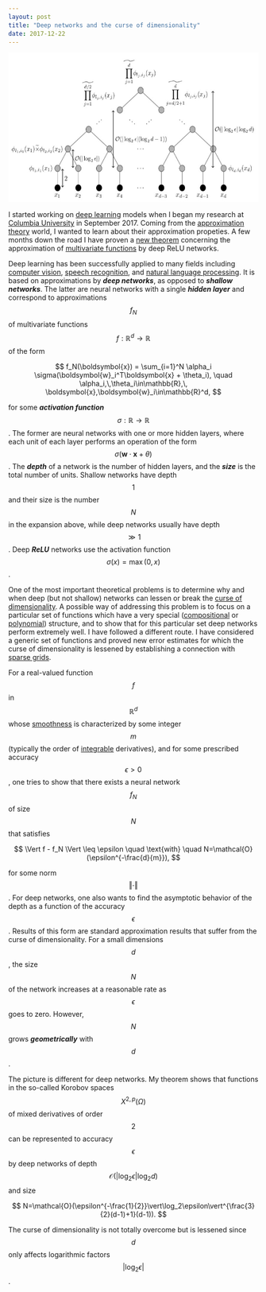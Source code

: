 ```yaml
---
layout: post
title: "Deep networks and the curse of dimensionality"
date: 2017-12-22
---
```


<div style="text-align: center;">
	<img src="/blog/deepnet.jpg" style="width:595px;height:300px;">
</div>


I started working on <a href="http://en.wikipedia.org/wiki/Deep_learning">deep learning</a> 
models when I began my research at <a href="http//www.columbia.edu">Columbia University</a> in September 2017. 
Coming from the <a href="http://en.wikipedia.org/wiki/Approximation_theory">approximation theory</a>
world, I wanted to learn about their approximation propeties.
A few months down the road I have proven a <a href="http://arxiv.org/pdf/1712.08688.pdf">new theorem</a> concerning the approximation of 
<a href="http://en.wikipedia.org/wiki/Function_of_several_real_variables">multivariate functions</a> by deep ReLU networks.

Deep learning has been successfully applied to many fields including 
<a href="https://en.wikipedia.org/wiki/Computer_vision">computer vision</a>, 
<a href="https://en.wikipedia.org/wiki/Speech_recognition">speech recognition</a>, 
and <a href="http://en.wikipedia.org/wiki/Natural_language_processing">natural language processing</a>.
It is based on approximations by <i><b>deep networks</b></i>, as opposed to <i><b>shallow networks</b></i>.
The latter are neural networks with a single <i><b>hidden layer</b></i> and correspond to approximations $$f_N$$ of multivariate functions $$f:\mathbb{R}^d\rightarrow\mathbb{R}$$ of the form

$$
f_N(\boldsymbol{x}) = \sum_{i=1}^N \alpha_i \sigma(\boldsymbol{w}_i^T\boldsymbol{x} + \theta_i), \quad \alpha_i,\,\theta_i\in\mathbb{R},\, \boldsymbol{x},\boldsymbol{w}_i\in\mathbb{R}^d,
$$

for some <i><b>activation function</b></i> $$\sigma:\mathbb{R}\rightarrow\mathbb{R}$$.
The former are neural networks with one or more hidden layers, where each unit of each layer 
performs an operation of the form $$\sigma(\boldsymbol{w}\cdot\boldsymbol{x} + \theta)$$.
The <i><b>depth</b></i> of a network is the number of hidden layers, and the <i><b>size</b></i> 
is the total number of units.
Shallow networks have depth $$1$$ and their size is the number $$N$$ in the expansion above,
while deep networks usually have depth $$\gg 1$$.
Deep <i><b>ReLU</b></i> networks use the activation function $$\sigma(x) = \max(0,x)$$.

One of the most important theoretical problems is to determine why and when deep (but not shallow) networks
can lessen or break the <a href="https://en.wikipedia.org/wiki/Curse_of_dimensionality">curse of dimensionality</a>.
A possible way of addressing this problem is to focus on a particular set of functions which have a very
special (<a href="http://en.wikipedia.org/wiki/Function_composition">compositional</a> or 
<a href="https://en.wikipedia.org/wiki/Polynomial">polynomial</a>) structure, 
and to show that for this particular set deep networks perform extremely well.
I have followed a different route. 
I have considered a generic set of functions and proved new error estimates 
for which the curse of dimensionality is lessened by establishing a connection with 
<a href="http://en.wikipedia.org/wiki/Sparse_grid">sparse grids</a>.

For a real-valued function $$f$$ in $$\mathbb{R}^d$$ whose 
<a href="http://en.wikipedia.org/wiki/Smoothness">smoothness</a> is characterized by some integer $$m$$
(typically the order of <a href="https://en.wikipedia.org/wiki/Locally_integrable_function">integrable</a> derivatives), and for some prescribed accuracy $$\epsilon>0$$, 
one tries to show that there exists a neural network $$f_N$$ of size $$N$$ that satisfies

$$
\Vert f - f_N \Vert \leq \epsilon \quad \text{with} \quad N=\mathcal{O}(\epsilon^{-\frac{d}{m}}),
$$

for some norm $$\Vert\cdot\Vert$$. 
For deep networks, one also wants to find the asymptotic behavior of the depth 
as a function of the accuracy $$\epsilon$$.
Results of this form are standard approximation results that suffer from the curse of dimensionality.
For a small dimensions $$d$$, the size $$N$$ of the network increases at a reasonable rate as $$\epsilon$$ goes to zero.
However, $$N$$ grows <i><b>geometrically</b></i> with $$d$$.

The picture is different for deep networks.
My theorem shows that functions in the so-called Korobov spaces $$X^{2,p}(\Omega)$$ of mixed derivatives of order $$2$$ can be represented to accuracy $$\epsilon$$ by deep networks of depth 
$$\mathcal{O}(\vert\log_2\epsilon\vert\log_2d)$$ and size

$$
N=\mathcal{O}(\epsilon^{-\frac{1}{2}}\vert\log_2\epsilon\vert^{\frac{3}{2}(d-1)+1}(d-1)).
$$

The curse of dimensionality is not totally overcome but is lessened since 
$$d$$ only affects logarithmic factors $$\vert\log_2\epsilon\vert$$.
